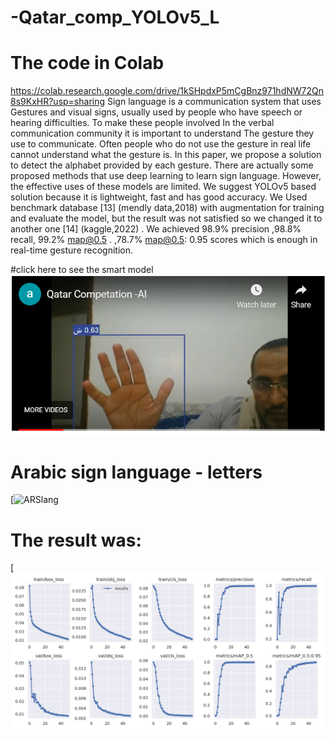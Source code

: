 # -Qatar_comp_YOLOv5_L

# The code in Colab 
https://colab.research.google.com/drive/1kSHpdxP5mCgBnz971hdNW72Qn8s9KxHR?usp=sharing
Sign language is a communication system that uses Gestures and visual signs, usually used by people who have speech or hearing difficulties. To make these people involved In the verbal communication community it is important to understand The gesture they use to communicate. Often people who do not use the gesture in real life cannot understand what the gesture is. In this paper, we propose a solution to detect the alphabet provided by each gesture. There are actually some proposed methods that use deep learning to learn sign language. However, the effective uses of these models are limited. We suggest YOLOv5 based solution because it is lightweight, fast and has good accuracy. We Used benchmark database [13] (mendly data,2018) with augmentation for training and evaluate the model, but the result was not satisfied so we changed it to another one [14] (kaggle,2022)  . We achieved 98.9% precision ,98.8% recall, 99.2% map@0.5 . ,78.7% map@0.5: 0.95 scores which is enough in real-time gesture recognition.

#click here to see the smart model
[![click here to see the smart model](https://github.com/Alrehawi/Qatar_comp_YOLOv5/blob/main/sheen.png)](https://www.youtube.com/embed/y_ViyiNd_0Y)
# Arabic sign language - letters
[![ARSlang ](https://github.com/Alrehawi/Qatar_comp_YOLOv5_L/blob/main/Signs_32_New.png)

# The result was:
[![Result ](https://github.com/Alrehawi/-Qatar_comp_YOLOv5_L/blob/main/results.png)


